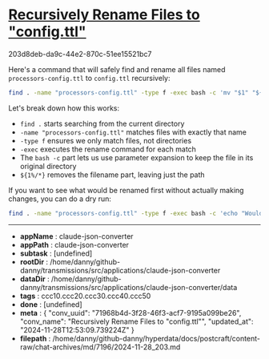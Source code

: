 # [Recursively Rename Files to "config.ttl"](https://claude.ai/chat/71968b4d-3f28-46f3-acf7-9195a099be26)

203d8deb-da9c-44e2-870c-51ee15521bc7

 Here's a command that will safely find and rename all files named `processors-config.ttl` to `config.ttl` recursively:

```bash
find . -name "processors-config.ttl" -type f -exec bash -c 'mv "$1" "${1%/*}/config.ttl"' _ {} \;
```

Let's break down how this works:
- `find .` starts searching from the current directory
- `-name "processors-config.ttl"` matches files with exactly that name
- `-type f` ensures we only match files, not directories
- `-exec` executes the rename command for each match
- The `bash -c` part lets us use parameter expansion to keep the file in its original directory
- `${1%/*}` removes the filename part, leaving just the path

If you want to see what would be renamed first without actually making changes, you can do a dry run:

```bash
find . -name "processors-config.ttl" -type f -exec bash -c 'echo "Would rename $1 to ${1%/*}/config.ttl"' _ {} \;
```

---

* **appName** : claude-json-converter
* **appPath** : claude-json-converter
* **subtask** : [undefined]
* **rootDir** : /home/danny/github-danny/transmissions/src/applications/claude-json-converter
* **dataDir** : /home/danny/github-danny/transmissions/src/applications/claude-json-converter/data
* **tags** : ccc10.ccc20.ccc30.ccc40.ccc50
* **done** : [undefined]
* **meta** : {
  "conv_uuid": "71968b4d-3f28-46f3-acf7-9195a099be26",
  "conv_name": "Recursively Rename Files to \"config.ttl\"",
  "updated_at": "2024-11-28T12:53:09.739224Z"
}
* **filepath** : /home/danny/github-danny/hyperdata/docs/postcraft/content-raw/chat-archives/md/7196/2024-11-28_203.md